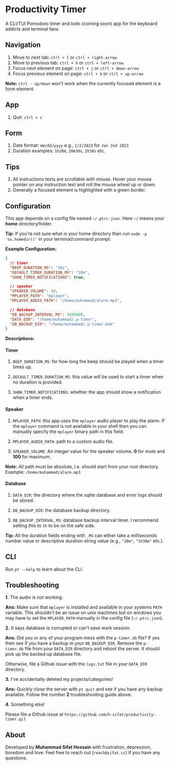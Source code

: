 # Productivity Timer

A CLI/TUI Pomodoro timer and todo (coming soon) app for the keyboard addicts and
terminal fans.

## Navigation

1. Move to next tab: `ctrl + l` or `ctrl + right-arrow`
1. Move to previous tab: `ctrl + h` or `ctrl + left-arrow`
1. Focus next element on page: `ctrl + j` or `ctrl + down-arrow`
1. Focus previous element on page: `ctrl + k` or `ctrl + up-arrow`

**Note:** `ctrl - up/down` won't work when the currently focused element is a
form element.

## App

1. Quit: `ctrl + c`

## Form

1. Date format: `mm/dd/yyyy` e.g., `1/2/2023` for `Jan 2nd 2023`
1. Duration examples: `1h20m`, `20m30s`, `1h30s` etc.

## Tips

1. All instructions texts are scrollable with mouse. Hover your mouse pointer on
   any instruction text and roll the mouse wheel up or down.
1. Generally a focused element is highlighted with a green border.

## Configuration

This app depends on a config file named `~/.ptrc.json`. Here `~/` means your
**home** directory/folder.

**Tip:** If you're not sure what is your home directory then run
`node -p 'os.homedir()'` in your terminal/command prompt.

**Example Configuration:**

```json
{
  // timer
  "BEEP_DURATION_MS": "10s",
  "DEFAULT_TIMER_DURATION_MS": "10m",
  "SHOW_TIMER_NOTIFICATIONS": true,

  // speaker
  "SPEAKER_VOLUME": 40,
  "MPLAYER_PATH": "mplayer",
  "MPLAYER_AUDIO_PATH": "/home/muhammad/alarm.mp3",

  // database
  "DB_BACKUP_INTERVAL_MS": 3600000,
  "DATA_DIR": "/home/muhammad/.p-timer",
  "DB_BACKUP_DIR": "/home/muhammad/.p-timer-bak"
}
```

**Descriptions:**

#### Timer

1. `BEEP_DURATION_MS`: for how long the beep should be played when a timer times
   up.

1. `DEFAULT_TIMER_DURATION_MS`: this value will be used to start a timer when no
   duration is provided.

1. `SHOW_TIMER_NOTIFICATIONS`: whether the app should show a notification when a
   timer ends.

#### Speaker

1. `MPLAYER_PATH`: this app uses the `mplayer` audio player to play the alarm.
   If the `mplayer` command is not available in your shell then you can manually
   specify the `mplayer` binary path in this field.

1. `MPLAYER_AUDIO_PATH`: path to a custom audio file.

1. `SPEAKER_VOLUME`: An integer value for the speaker volume. **0** for mute and
   **100** for maximum.

**Note:** All path must be absolute, i.e. should start from your root directory.
Example: `/home/muhammad/alarm.mp3`

#### Database

1. `DATA_DIR`: the directory where the sqlite database and error logs should be
   stored.

1. `DB_BACKUP_DIR`: the database backup directory.

1. `DB_BACKUP_INTERVAL_MS`: database backup interval timer. I recommend setting
   this to `1h` to be on the safe side.

**Tip:** All the duration fields ending with `_MS` can either take a
milliseconds number value or descriptive duration string value (e.g., `"20m"`,
`"1h30m"` etc.).

## CLI

Run `pt --help` to learn about the CLI.

## Troubleshooting

**1.** The audio is not working.

**Ans:** Make sure that `mplayer` is installed and available in your systems
`PATH` variable. This shouldn't be an issue on unix machines but on windows you
may have to set the `MPLAYER_PATH` manually in the config file (`~/.ptrc.json`).

**2.** It says database is corrupted or can't save work session.

**Ans:** Did you or any of your program mess with the `p-timer.db` file? If yes
then see if you have a backup in your `DB_BACKUP_DIR`. Remove the `p-timer.db`
file from your `DATA_DIR` directory and reboot the server. It should pick up the
backed up database file.

Otherwise, file a Github issue with the `logs.txt` file in your `DATA_DIR`
directory.

**3.** I've accidentally deleted my projects/categories!

**Ans:** Quickly close the server with `pt quit` and see if you have any
backup available. Follow the number **2** troubleshooting guide above.

**4.** Something else!

Please file a Github issue at `https://github.com/h-sifat/productivity-timer.git`

## About

Developed by **Muhammad Sifat Hossain** with frustration, depression, boredom
and love. Feel free to reach out (`reach@sifat.cc`) if you have any questions.
